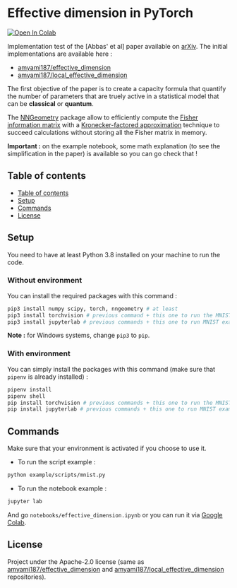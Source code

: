 # Effective dimension in PyTorch

[![Open In Colab](https://colab.research.google.com/assets/colab-badge.svg)](https://colab.research.google.com/github/Guigui14460/effective-dimension-pytorch/blob/master/examples/notebooks/effective_dimension.ipynb)

Implementation test of the [Abbas' et al] paper available on [arXiv](https://arxiv.org/abs/2112.04807). The initial implementations are available here :
- [amyami187/effective_dimension](https://github.com/amyami187/effective_dimension)
- [amyami187/local_effective_dimension](https://github.com/amyami187/local_effective_dimension)

The first objective of the paper is to create a capacity formula that quantify the number of parameters that are truely active in a statistical model that can be **classical** or **quantum**.

The [NNGeometry](https://nngeometry.readthedocs.io/en/latest/) package allow to efficiently compute the [Fisher information matrix](https://www.wikiwand.com/en/Fisher_information) with a [Kronecker-factored approximation](https://arxiv.org/abs/1602.01407) technique to succeed calculations without storing all the Fisher matrix in memory.

**Important :** on the example notebook, some math explanation (to see the simplification in the paper) is available so you can go check that !

## Table of contents

  - [Table of contents](#table-of-contents)
  - [Setup](#setup)
  - [Commands](#commands)
  - [License](#license)

## Setup
You need to have at least Python 3.8 installed on your machine to run the code.

### Without environment
You can install the required packages with this command :
```sh
pip3 install numpy scipy, torch, nngeometry # at least
pip3 install torchvision # previous command + this one to run the MNIST example
pip3 install jupyterlab # previous commands + this one to run MNIST example with Jupyter Notebook
```
**Note :** for Windows systems, change `pip3` to `pip`.

### With environment
You can simply install the packages with this command (make sure that `pipenv` is already installed) :
```sh
pipenv install
pipenv shell
pip install torchvision # previous commands + this one to run the MNIST example
pip install jupyterlab # previous commands + this one to run MNIST example with Jupyter Notebook
```

## Commands
Make sure that your environment is activated if you choose to use it.

- To run the script example :
```sh
python example/scripts/mnist.py
```

- To run the notebook example :
```sh
jupyter lab
```
And go `notebooks/effective_dimension.ipynb` or you can run it via [Google Colab](https://colab.research.google.com/github/Guigui14460/effective-dimension-pytorch/blob/master/examples/notebooks/effective_dimension.ipynb).

## License
Project under the Apache-2.0 license (same as [amyami187/effective_dimension](https://github.com/amyami187/effective_dimension) and [amyami187/local_effective_dimension](https://github.com/amyami187/local_effective_dimension) repositories).
